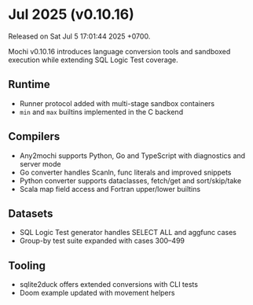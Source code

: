 # Jul 2025 (v0.10.16)

Released on Sat Jul 5 17:01:44 2025 +0700.

Mochi v0.10.16 introduces language conversion tools and sandboxed execution while extending SQL Logic Test coverage.

## Runtime

- Runner protocol added with multi-stage sandbox containers
- `min` and `max` builtins implemented in the C backend

## Compilers

- Any2mochi supports Python, Go and TypeScript with diagnostics and server mode
- Go converter handles Scanln, func literals and improved snippets
- Python converter supports dataclasses, fetch/get and sort/skip/take
- Scala map field access and Fortran upper/lower builtins

## Datasets

- SQL Logic Test generator handles SELECT ALL and aggfunc cases
- Group-by test suite expanded with cases 300–499

## Tooling

- sqlite2duck offers extended conversions with CLI tests
- Doom example updated with movement helpers

